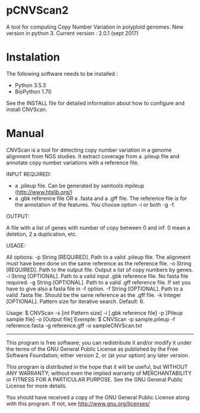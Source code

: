 # pCNVScan2
A tool for computing Copy Number Variation in polyploid genomes.
New version in python 3. Current version : 2.0.1 (sept 2017)

# Instalation

The following software needs to be installed :
- Python 3.5.3
- BioPython 1.70

See the INSTALL file for detailed information about how to configure
and install CNVScan.

# Manual
CNVScan is a tool for detecting copy number variation in a genome 
alignment from NGS studies.
It extract coverage from a .pileup file and annotate copy number 
variations with a reference file.

INPUT REQUIRED:

- a .pileup file. Can be generated by samtools mpileup (http://www.htslib.org/)
- a .gbk reference file OR a .fasta and a .gff file. 
The reference file is for the annotation of the features. 
You choose option -i or both -g -f.

OUTPUT:

A file with a list of genes with number of copy between 0 and inf. 0 mean 
a deletion, 2 a duplication, etc.


USAGE:

All options:
-p String [REQUIRED]. Path to a valid .pileup file. The alignment must have been done on the same reference as the reference file.
-o String [REQUIRED]. Path to the output file. Output a list of copy numbers by genes.
-i String [OPTIONAL]. Path to a valid input .gbk reference file. No fasta file required.
-g String [OPTIONAL]. Path to a valid .gff reference file. If set you have to give also a fasta file in -f option.
-f String [OPTIONAL]. Path to a valid .fasta file. Should be the same reference as the .gff file.
-k Integer [OPTIONAL]. Pattern size for iterative search. Default: 6.

Usage: $ CNVScan -s [int Pattern size] -i [.gbk reference file] -p [Pileup sample file] -o [Output file]
Exemple: $ CNVScan -p sample.pileup -f reference.fasta -g reference.gff -o sampleCNVScan.txt

-----------------------------------------------------------------------------------

This program is free software; you can redistribute it and/or modify
it under the terms of the GNU General Public License as published by
the Free Software Foundation; either version 2, or (at your option)
any later version.

This program is distributed in the hope that it will be useful,
but WITHOUT ANY WARRANTY; without even the implied warranty of
MERCHANTABILITY or FITNESS FOR A PARTICULAR PURPOSE.  See the
GNU General Public License for more details.

You should have received a copy of the GNU General Public License
along with this program.  If not, see <http://www.gnu.org/licenses/>
